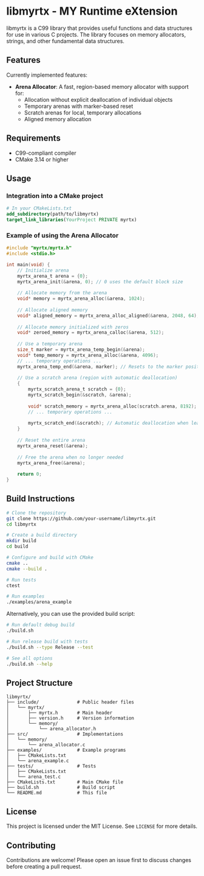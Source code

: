 # libmyrtx - MY Runtime eXtension

libmyrtx is a C99 library that provides useful functions and data structures for use in various C projects. The library focuses on memory allocators, strings, and other fundamental data structures.

## Features

Currently implemented features:

- **Arena Allocator**: A fast, region-based memory allocator with support for:
  - Allocation without explicit deallocation of individual objects
  - Temporary arenas with marker-based reset
  - Scratch arenas for local, temporary allocations
  - Aligned memory allocation

## Requirements

- C99-compliant compiler
- CMake 3.14 or higher

## Usage

### Integration into a CMake project

```cmake
# In your CMakeLists.txt
add_subdirectory(path/to/libmyrtx)
target_link_libraries(YourProject PRIVATE myrtx)
```

### Example of using the Arena Allocator

```c
#include "myrtx/myrtx.h"
#include <stdio.h>

int main(void) {
    // Initialize arena
    myrtx_arena_t arena = {0};
    myrtx_arena_init(&arena, 0); // 0 uses the default block size
    
    // Allocate memory from the arena
    void* memory = myrtx_arena_alloc(&arena, 1024);
    
    // Allocate aligned memory
    void* aligned_memory = myrtx_arena_alloc_aligned(&arena, 2048, 64);
    
    // Allocate memory initialized with zeros
    void* zeroed_memory = myrtx_arena_calloc(&arena, 512);
    
    // Use a temporary arena
    size_t marker = myrtx_arena_temp_begin(&arena);
    void* temp_memory = myrtx_arena_alloc(&arena, 4096);
    // ... temporary operations ...
    myrtx_arena_temp_end(&arena, marker); // Resets to the marker position
    
    // Use a scratch arena (region with automatic deallocation)
    {
        myrtx_scratch_arena_t scratch = {0};
        myrtx_scratch_begin(&scratch, &arena);
        
        void* scratch_memory = myrtx_arena_alloc(scratch.arena, 8192);
        // ... temporary operations ...
        
        myrtx_scratch_end(&scratch); // Automatic deallocation when leaving the scope
    }
    
    // Reset the entire arena
    myrtx_arena_reset(&arena);
    
    // Free the arena when no longer needed
    myrtx_arena_free(&arena);
    
    return 0;
}
```

## Build Instructions

```bash
# Clone the repository
git clone https://github.com/your-username/libmyrtx.git
cd libmyrtx

# Create a build directory
mkdir build
cd build

# Configure and build with CMake
cmake ..
cmake --build .

# Run tests
ctest

# Run examples
./examples/arena_example
```

Alternatively, you can use the provided build script:

```bash
# Run default debug build
./build.sh

# Run release build with tests
./build.sh --type Release --test

# See all options
./build.sh --help
```

## Project Structure

```
libmyrtx/
├── include/              # Public header files
│   └── myrtx/
│       ├── myrtx.h       # Main header
│       ├── version.h     # Version information
│       └── memory/
│           └── arena_allocator.h
├── src/                  # Implementations
│   └── memory/
│       └── arena_allocator.c
├── examples/             # Example programs
│   ├── CMakeLists.txt
│   └── arena_example.c
├── tests/                # Tests
│   ├── CMakeLists.txt
│   └── arena_test.c
├── CMakeLists.txt        # Main CMake file
├── build.sh              # Build script
└── README.md             # This file
```

## License

This project is licensed under the MIT License. See `LICENSE` for more details.

## Contributing

Contributions are welcome! Please open an issue first to discuss changes before creating a pull request. 